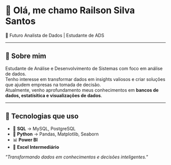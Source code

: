 # 👋 Olá, me chamo Railson Silva Santos

🎯  Futuro Analista de Dados | Estudante de ADS 

---

## 🧩 Sobre mim
Estudante de Análise e Desenvolvimento de Sistemas com foco em análise de dados.<br>
Tenho interesse em transformar dados em insights valiosos e criar soluções que ajudem empresas na tomada de decisão.<br>
Atualmente, venho aprofundamento meus conhecimentos em **bancos de dados, estatísitica e visualizações de dados**.<br>

---

## 🚀 Tecnologias que uso
- 🧮 **SQL** → MySQL, PostgreSQL  
- 🐍 **Python** → Pandas, Matplotlib, Seaborn  
- 📊 **Power BI**  
- 🧠 **Excel Intermediário**


*"Transformando dados em conhecimentos e decisões inteligentes."*


